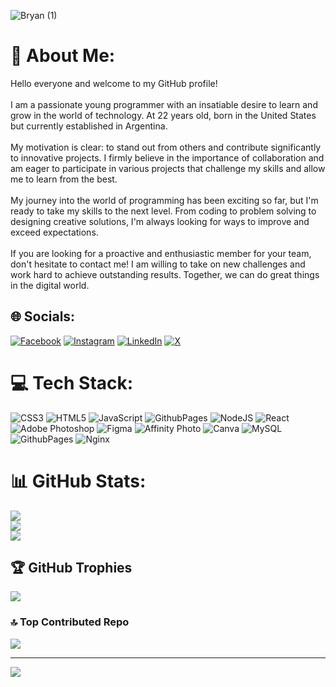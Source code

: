 
![Bryan (1)](https://github.com/BryanMenna/BryanMenna/assets/127232166/c30146c4-b7eb-4482-992a-b22ff4e80d85)

<h1>💫 About Me:</h1> 
Hello everyone and welcome to my GitHub profile!<br><br>I am a passionate young programmer with an insatiable desire to learn and grow in the world of technology. At 22 years old, born in the United States but currently established in Argentina.<br><br>My motivation is clear: to stand out from others and contribute significantly to innovative projects. I firmly believe in the importance of collaboration and am eager to participate in various projects that challenge my skills and allow me to learn from the best.<br><br>My journey into the world of programming has been exciting so far, but I'm ready to take my skills to the next level. From coding to problem solving to designing creative solutions, I'm always looking for ways to improve and exceed expectations.<br><br>If you are looking for a proactive and enthusiastic member for your team, don't hesitate to contact me! I am willing to take on new challenges and work hard to achieve outstanding results. Together, we can do great things in the digital world.


## 🌐 Socials:
[![Facebook](https://img.shields.io/badge/Facebook-%231877F2.svg?logo=Facebook&logoColor=white)](https://facebook.com/61550924543487) [![Instagram](https://img.shields.io/badge/Instagram-%23E4405F.svg?logo=Instagram&logoColor=white)](https://instagram.com/bryan_programmer) [![LinkedIn](https://img.shields.io/badge/LinkedIn-%230077B5.svg?logo=linkedin&logoColor=white)](https://linkedin.com/in/bryan-menna) [![X](https://img.shields.io/badge/X-black.svg?logo=X&logoColor=white)](https://x.com/Bryan__Menna) 

# 💻 Tech Stack:
![CSS3](https://img.shields.io/badge/css3-%231572B6.svg?style=for-the-badge&logo=css3&logoColor=white) ![HTML5](https://img.shields.io/badge/html5-%23E34F26.svg?style=for-the-badge&logo=html5&logoColor=white) ![JavaScript](https://img.shields.io/badge/javascript-%23323330.svg?style=for-the-badge&logo=javascript&logoColor=%23F7DF1E) ![GithubPages](https://img.shields.io/badge/github%20pages-121013?style=for-the-badge&logo=github&logoColor=white) ![NodeJS](https://img.shields.io/badge/node.js-6DA55F?style=for-the-badge&logo=node.js&logoColor=white) ![React](https://img.shields.io/badge/react-%2320232a.svg?style=for-the-badge&logo=react&logoColor=%2361DAFB) ![Adobe Photoshop](https://img.shields.io/badge/adobe%20photoshop-%2331A8FF.svg?style=for-the-badge&logo=adobe%20photoshop&logoColor=white) ![Figma](https://img.shields.io/badge/figma-%23F24E1E.svg?style=for-the-badge&logo=figma&logoColor=white) ![Affinity Photo](https://img.shields.io/badge/affinity%20photo-%237E4DD2.svg?style=for-the-badge&logo=affinity-photo&logoColor=white) ![Canva](https://img.shields.io/badge/Canva-%2300C4CC.svg?style=for-the-badge&logo=Canva&logoColor=white) ![MySQL](https://img.shields.io/badge/mysql-%2300000f.svg?style=for-the-badge&logo=mysql&logoColor=white) ![GithubPages](https://img.shields.io/badge/github%20pages-121013?style=for-the-badge&logo=github&logoColor=white) ![Nginx](https://img.shields.io/badge/nginx-%23009639.svg?style=for-the-badge&logo=nginx&logoColor=white)
# 📊 GitHub Stats:
![](https://github-readme-stats.vercel.app/api?username=BryanMenna&theme=gotham&hide_border=false&include_all_commits=false&count_private=false)<br/>
![](https://github-readme-streak-stats.herokuapp.com/?user=BryanMenna&theme=gotham&hide_border=false)<br/>
![](https://github-readme-stats.vercel.app/api/top-langs/?username=BryanMenna&theme=gotham&hide_border=false&include_all_commits=false&count_private=false&layout=compact)

## 🏆 GitHub Trophies
![](https://github-profile-trophy.vercel.app/?username=BryanMenna&theme=onestar&no-frame=false&no-bg=true&margin-w=4)

### 🔝 Top Contributed Repo
![](https://github-contributor-stats.vercel.app/api?username=BryanMenna&limit=5&theme=radical&combine_all_yearly_contributions=true)

---
[![](https://visitcount.itsvg.in/api?id=BryanMenna&icon=2&color=0)](https://visitcount.itsvg.in)

<!-- Proudly created with GPRM ( https://gprm.itsvg.in ) -->
<!--
**BryanMenna/BryanMenna** is a ✨ _special_ ✨ repository because its `README.md` (this file) appears on your GitHub profile.

Here are some ideas to get you started:

- 🔭 I’m currently working on ...
- 🌱 I’m currently learning ...
- 👯 I’m looking to collaborate on ...
- 🤔 I’m looking for help with ...
- 💬 Ask me about ...
- 📫 How to reach me: ...
- 😄 Pronouns: ...
- ⚡ Fun fact: ...
-->
